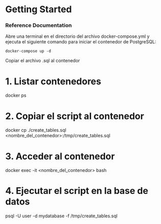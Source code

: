 # Getting Started

### Reference Documentation

Abre una terminal en el directorio del archivo docker-compose.yml y ejecuta el siguiente comando para iniciar el contenedor de PostgreSQL:

`docker-compose up -d`

Copiar el archivo .sql al contenedor

# 1. Listar contenedores

docker ps

# 2. Copiar el script al contenedor

docker cp ./create_tables.sql <nombre_del_contenedor>:/tmp/create_tables.sql

# 3. Acceder al contenedor

docker exec -it <nombre_del_contenedor> bash

# 4. Ejecutar el script en la base de datos

psql -U user -d mydatabase -f /tmp/create_tables.sql
